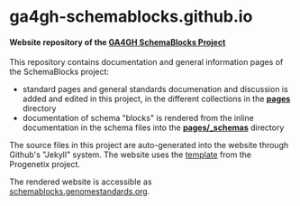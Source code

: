 # ga4gh-schemablocks.github.io
#### Website repository of the [GA4GH SchemaBlocks Project](http://schemablocks.genomestandards.org)

This repository contains documentation and general information pages of the SchemaBlocks project:

* standard pages and general standards documenation and discussion is added and edited in this project, in the different collections in the [__pages__](./pages/) directory
* documentation of schema "blocks" is rendered from the inline documentation in the schema files into the [__pages/\_schemas__](./pages/_schemas/) directory

The source files in this project are auto-generated into the website through Github's "Jekyll" system. The website uses the [template](https://github.com/progenetix/progenetix-site-template) from the Progenetix project.

The rendered website is accessible as [schemablocks.genomestandards.org](http://schemablocks.genomestandards.org).

